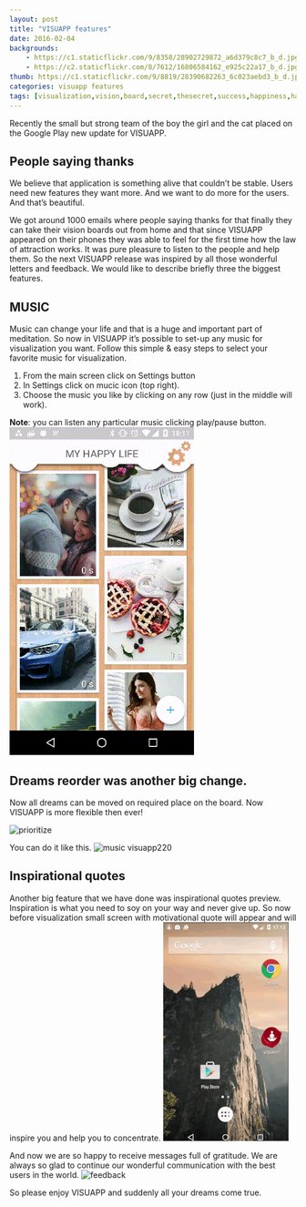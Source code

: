 ```yaml
---
layout: post
title: "VISUAPP features"
date: 2016-02-04
backgrounds:
    - https://c1.staticflickr.com/9/8358/28902729872_a6d379c8c7_b_d.jpg
    - https://c2.staticflickr.com/8/7612/16806584162_e925c22a17_b_d.jpg
thumb: https://c1.staticflickr.com/9/8819/28390682263_6c023aebd3_b_d.jpg
categories: visuapp features
tags: [visualization,vision,board,secret,thesecret,success,happiness,happy,relax,dream,goal,achievement,energy,feel,feeling,world,universe,believe,better,power,future,beauty,love,best,imagination,attraction,materialize,money,health,secret,visuapp,android,app,smarthumanapps]
---
```


Recently the small but strong team of the boy the girl and the cat placed on the Google Play new update for VISUAPP.

## People saying thanks

We believe that application is something alive that couldn’t be stable. Users need new features they want more. And we want to do more for the users. And that’s beautiful. 

We got around 1000 emails where people saying thanks for that finally they can take their vision boards out from home and that since VISUAPP appeared on their phones they was able to feel for the first time how the law of attraction works. It was pure pleasure to listen to the people and help them. So the next VISUAPP release was inspired by all those wonderful letters and feedback. We would like to describe briefly three the biggest features.

## MUSIC
Music can change your life and that is a huge and important part of meditation. So now in VISUAPP it’s possible to set-up any music for visualization you want. Follow this simple & easy steps to select your favorite music for visualization.

1. From the main screen click on Settings button
2. In Settings click on mucic icon (top right).
3. Choose the music you like by clicking on any row (just in the middle will work).

**Note**: you can listen any particular music clicking play/pause button.
![music visuapp220](../assets/images/music_setup.gif)

## Dreams reorder was another big change.
Now all dreams can be moved on required place on the board. Now VISUAPP is more flexible then ever!

![prioritize](https://c1.staticflickr.com/9/8527/28932056221_a639e8cd9c_o_d.jpg)

You can do it like this.
![music visuapp220](../assets/images/new_small_reorder.gif)


## Inspirational quotes 
Another big feature that we have done was inspirational quotes preview. Inspiration is what you need to soy on your way and never give up. So now before visualization small screen with motivational quote will appear and will inspire you and help you to concentrate.
![quotes to inspire](../assets/images/output_FVwZz9.gif)


And now we are so happy to receive messages full of gratitude. We are always so glad to continue our wonderful communication with the best users in the world. 
![feedback](https://c1.staticflickr.com/9/8623/28722201830_3afe638d9e_b_d.jpg)

So please enjoy VISUAPP and suddenly all your dreams come true.

